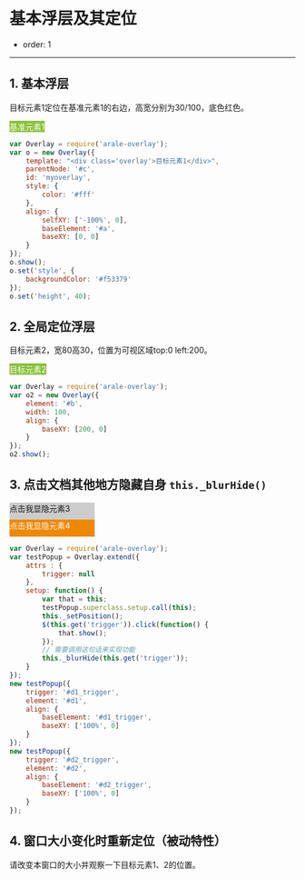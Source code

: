 # 基本浮层及其定位

- order: 1

---

<style>
.parent{
    position:relative;
    float:right;
}
.example {
    color: #fff;
    background-color: #89c237;
    display:inline-block;
}
</style>
<script src="../spm_modules/jquery/1.7.2/jquery.js?nowrap"></script>

## 1. 基本浮层

目标元素1定位在基准元素1的右边，高宽分别为30/100，底色红色。

<div id="c"></div>
<div id="a" class="example">基准元素1</div>

````javascript
var Overlay = require('arale-overlay');
var o = new Overlay({
    template: "<div class='overlay'>目标元素1</div>",
    parentNode: '#c',
    id: 'myoverlay',
    style: {
        color: '#fff'
    },
    align: {
        selfXY: ['-100%', 0],
        baseElement: '#a',
        baseXY: [0, 0]
    }
});
o.show();
o.set('style', {
    backgroundColor: '#f53379'
});
o.set('height', 40);
````
## 2. 全局定位浮层

目标元素2，宽80高30，位置为可视区域top:0 left:200。

<div id="b" class="example">目标元素2</div>

````javascript
var Overlay = require('arale-overlay');
var o2 = new Overlay({
    element: '#b',
    width: 100,
    align: {
        baseXY: [200, 0]
    }
});
o2.show();
````

## 3. 点击文档其他地方隐藏自身 `this._blurHide()`

<div id="d1_trigger" style="width:150px;height:30px;background:#ccc;">点击我显隐元素3</div>
<div id="d1" class="example" style="display:none;">目标元素3，点击页面空白处我会消失</div>

<div id="d2_trigger" style="width:150px;height:30px;background:#e80;color:#fff;">点击我显隐元素4</div>
<div id="d2" class="example" style="display:none;">目标元素4，点击页面空白处我会消失</div>

````javascript
var Overlay = require('arale-overlay');
var testPopup = Overlay.extend({
    attrs : {
        trigger: null
    },
    setup: function() {
        var that = this;
        testPopup.superclass.setup.call(this);
        this._setPosition();
        $(this.get('trigger')).click(function() {
            that.show();
        });
        // 需要调用这句话来实现功能
        this._blurHide(this.get('trigger')); 
    }
});
new testPopup({
    trigger: '#d1_trigger',
    element: '#d1',
    align: {
        baseElement: '#d1_trigger',
        baseXY: ['100%', 0]
    }
});
new testPopup({
    trigger: '#d2_trigger',
    element: '#d2',
    align: {
        baseElement: '#d2_trigger',
        baseXY: ['100%', 0]
    }
});
````


## 4. 窗口大小变化时重新定位（被动特性）

请改变本窗口的大小并观察一下目标元素1、2的位置。
